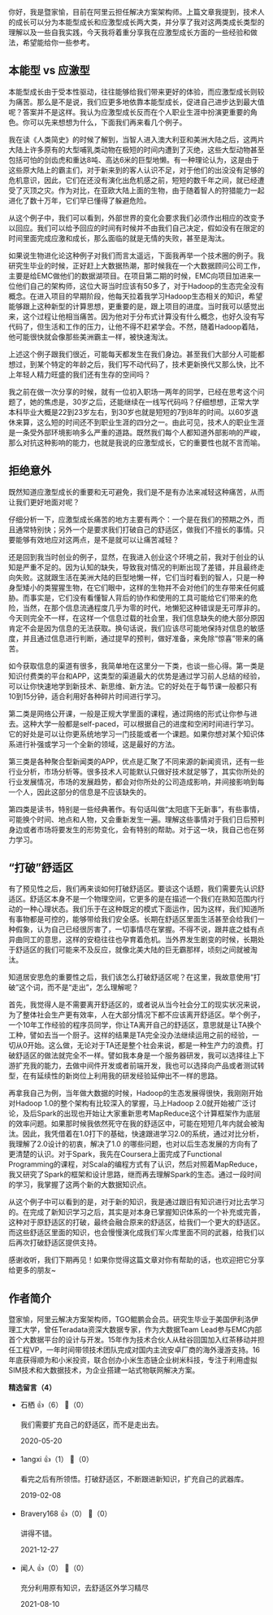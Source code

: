 你好，我是暨家愉，目前在阿里云担任解决方案架构师。上篇文章我提到，技术人的成长可以分为本能型成长和应激型成长两大类，并分享了我对这两类成长类型的理解以及一些自我实践，今天我将着重分享我在应激型成长方面的一些经验和做法，希望能给你一些参考。

## 本能型 vs 应激型

本能型成长由于受本性驱动，往往能够给我们带来更好的体验，而应激型成长则较为痛苦。那么是不是说，我们应更多地依靠本能型成长，促进自己进步达到最大值呢？答案并不是这样。我认为应激型成长反而在个人职业生涯中扮演更重要的角色。你可以先来想想为什么，下面我们再来看几个例子。

我在读《人类简史》的时候了解到，当智人进入澳大利亚和美洲大陆之后，这两片大陆上许多原有的大型哺乳类动物在极短的时间内遭到了灭绝，这些大型动物甚至包括可怕的剑齿虎和重达8吨、高达6米的巨型地懒。有一种理论认为，这是由于这些原大陆上的霸主们，对于新来到的客人认识不足，对于他们的出没没有足够的危机意识，因此，它们在还没有演化出危机感之前，短短的数千年之间，就已经遭受了灭顶之灾。作为对比，在亚欧大陆上面的生物，由于随着智人的狩猎能力一起进化了数十万年，它们早已懂得了躲避危险。

从这个例子中，我们可以看到，外部世界的变化会要求我们必须作出相应的改变予以回应。我们可以给予回应的时间有时候并不由我们自己决定，假如没有在限定的时间里面完成应激和成长，那么面临的就是无情的失败，甚至是淘汰。

如果说生物进化论这种例子对我们而言太遥远，下面我再举一个技术圈的例子。我研究生毕业的时候，正好赶上大数据热潮，那时候我在一个大数据顾问公司工作，主要是给EMC做他们的数据湖项目。在项目第二期的时候，EMC向项目加进来一位他们自己的架构师，这位大哥当时应该有50多了，对于Hadoop的生态完全没有概念。在进入项目的早期阶段，他每天拉着我学习Hadoop生态相关的知识，希望能够跟上这种新型的计算思想，更重要的是，跟上项目的进度。当时我可以感觉出来，这个过程让他相当痛苦。因为他对于分布式计算没有什么概念，也好久没有写代码了，但生活和工作的压力，让他不得不赶紧学会。不然，随着Hadoop着陆，他可能很快就会像那些美洲霸主一样，被快速淘汰。

上述这个例子跟我们很近，可能每天都发生在我们身边。甚至我们大部分人可能都想过，到某个特定的年龄之后，我们写不动代码了，技术更新换代又那么快，比不上年轻人精力旺盛的我们还有生存的空间吗？

我之前在做一次分享的时候，就有一位初入职场一两年的同学，已经在思考这个问题了，她的焦虑是，30岁之后，还能继续在一线写代码吗？仔细想想，正常大学本科毕业大概是22到23岁左右，到30岁也就是短短的7到8年的时间。以60岁退休来算，这么短的时间还不到职业生涯的四分之一。由此可见，技术人的职业生涯是一条受外部环境影响多么严重的道路。既然我们每个人都知道外部影响的严峻，那么对抗这种影响的能力，也就是我说的应激型成长，它的重要性也就不言而喻。

## 拒绝意外

既然知道应激型成长的重要和无可避免，我们是不是有办法来减轻这种痛苦，从而让我们更好地面对呢？

仔细分析一下，应激型成长痛苦的地方主要有两个：一个是在我们的预期之外，而且通常特别快；另外一个是要求我们打破自己的舒适区，做我们不擅长的事情。只要能够有效地应对这两点，是不是就可以让痛苦减轻？

还是回到我当时创业的例子，显然，在我进入创业这个环境之前，我对于创业的认知是严重不足的。因为认知的缺失，导致我对情况的判断出现了差错，并且最终走向失败。这就跟生活在美洲大陆的巨型地懒一样，它们当时看到的智人，只是一种身型矮小的类猩猩生物，在它们眼中，这样的生物并不会对他们的生存带来任何威胁。而事实是，它们没有看懂智人背后的协作和使用的工具可能给它们带来的危险，当然，在那个信息流通程度几乎为零的时代，地懒犯这种错误是无可厚非的。今天则完全不一样，在这样一个信息过载的社会里，我们信息缺失的绝大部分原因肯定不会是因为信息的无法获取。换句话说，我们应该尽可能地保持对信息的敏感度，并且通过信息进行判断，通过提早的预判，做好准备，来免除“惊喜”带来的痛苦。

如今获取信息的渠道有很多，我简单地在这里分一下类，也谈一些心得。第一类是知识付费类的平台和APP，这类型的渠道最大的优势是通过学习前人总结的经验，可以让你快速地学到新技术、新思维、新方法。它的好处在于每节课一般都只有10到15分钟，适合利用好各种碎片时间进行学习。

第二类是网络公开课，一般是正规大学里面的课程，通过网络的形式让你参与进去。这种大学一般都是self-paced，可以根据自己的进度和空闲时间进行学习。它的好处是可以让你更系统地学习一门技能或者一个课题。如果你想对某个知识体系进行补强或学习一个全新的领域，这是最好的方法。

第三类是各种聚合型新闻类的APP，优点是汇聚了不同来源的新闻资讯，还有一些行业分析，市场分析等。很多技术人可能默认只做好技术就足够了，其实你所处的行业发展情况，市场的发展趋势，都会对你所处的公司造成影响，并间接影响到每一个人，因此这部分的信息是不应该缺失的。

第四类是读书，特别是一些经典著作。有句话叫做“太阳底下无新事”，有些事情，可能换个时间、地点和人物，又会重新发生一遍。理解这些事情对于我们日后预判身边或者市场将要发生的形势变化，会有特别的帮助。对于这一块，我自己也在努力学习。

## “打破”舒适区

有了预见性之后，我们再来谈如何打破舒适区。要谈这个话题，我们需要先认识舒适区。舒适区本身不是一个物理空间，它更多的是在描述一个我们在熟知范围内行动的一种心理状态。我们乐于在这种既定的模式下面运作，因为这样，我们知道所有事物都是可控的，能够带给我们安全感。长期在舒适区里面生活甚至会给我们一种假象，认为自己已经很厉害了，一切事情尽在掌握。不得不说，跟井底之蛙有点异曲同工的意思，这样的安稳往往也孕育着危机。当外界发生剧变的时候，长期处于舒适区的我们可能来不及反应，就像北美大陆的巨无霸那样，顷刻之间就被淘汰。

知道居安思危的重要性之后，我们该怎么打破舒适区呢？在这里，我故意使用“打破”这个词，而不是“走出”，怎么理解呢？

首先，我觉得人是不需要离开舒适区的，或者说从当今社会分工的现实状况来说，为了整体社会生产更有效率，人在大部分情况下都不应该离开舒适区。举个例子，一个10年工作经验的程序员同学，你让TA离开自己的舒适区，意思就是让TA换个工种，譬如去当一个厨子。这样的结果是TA完全没办法继续运用之前的经验，一切从0开始。这么做，无论对于TA还是整个社会来说，都是一种生产力的浪费。打破舒适区的做法就完全不一样。譬如我本身是一个服务器研发，我可以选择往上下游扩充我的能力，去做中间件开发或者前端开发，我也可以选择向产品或者测试转型，在有延续性的新岗位上利用我的研发经验延伸出不一样的思路。

再拿我自己为例，当年做大数据的时候，Hadoop的生态发展得很快，我刚刚开始对Hadoop 1.0的整个架构有比较深入的掌握，马上Hadoop 2.0就开始被广泛讨论，及后Spark的出现也开始让大家重新思考MapReduce这个计算框架作为底层的效率问题。如果那时候我依然死守在我的舒适区中，可能在短短几年内就会被淘汰。因此，我凭借着在1.0打下的基础，快速跟进学习2.0的系统，通过对比分析，我理解了2.0设计的初衷，解决了1.0 的哪些问题，也对以后生态发展的方向有了更清楚的认识。对于Spark，我先在Coursera上面完成了Functional Programming的课程，对Scala的编程方式有了认识，然后对照着MapReduce，我又研究了Spark的框架和设计思路，继而再去理解Spark的生态。通过一段时间的学习，我掌握了这两个新的大数据知识点。

从这个例子中可以看到的是，对于新的知识，我是通过跟旧有知识进行对比去学习的。在完成了新知识学习之后，其实是对本身已掌握知识体系的一个补充或完善，这种对于原舒适区的打破，最终会融合原来的舒适区，给我们一个更大的舒适区。而这些舒适区里面的知识，也会慢慢演化成我们军火库里面不同的武器，给我们以后再次打破舒适区提供支持。

感谢收听，我们下期再见！如果你觉得这篇文章对你有帮助的话，也欢迎把它分享给更多的朋友~

## 作者简介

暨家愉，阿里云解决方案架构师，TGO鲲鹏会会员。研究生毕业于美国伊利洛伊理工大学，曾任Teradata资深大数据专家，作为大数据Team Lead参与EMC内部首个大数据平台的设计与开发。15年作为技术合伙人从硅谷回国加入红茶移动并担任工程VP，一年时间带领技术团队完成对国内主流安卓厂商的海外漫游支持。16年底获得顺为和小米投资，联合创办小米生态链企业树米科技，专注于利用虚拟SIM技术和大数据技术，为企业搭建一站式物联网解决方案。
<div><strong>精选留言（4）</strong></div><ul>
<li><span>石栖</span> 👍（6） 💬（0）<p>我们需要扩充自己的舒适区，而不是走出去。</p>2020-05-20</li><br/><li><span>1angxi</span> 👍（1） 💬（0）<p>看完之后有所领悟。打破舒适区，不断跟进新知识，扩充自己的武器库。</p>2019-02-08</li><br/><li><span>Bravery168</span> 👍（0） 💬（0）<p>讲得不错。</p>2021-12-27</li><br/><li><span>闻人</span> 👍（0） 💬（0）<p>充分利用原有知识，去舒适区外学习精尽</p>2021-08-10</li><br/>
</ul>